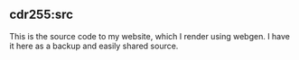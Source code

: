 ## cdr255:src ##

This is the source code to my website, which I render using webgen. I
have it here as a backup and easily shared source.
